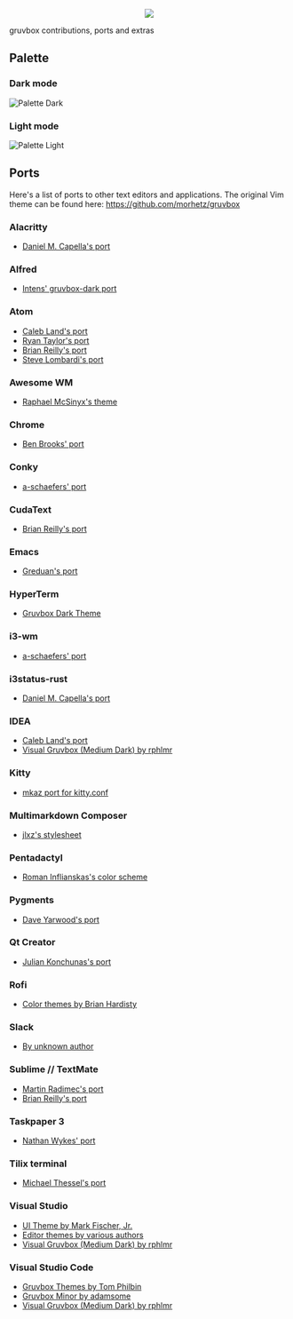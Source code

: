 <p align="center"><img src="http://svgur.com/i/3Dp.svg"></p>

gruvbox contributions, ports and extras

Palette
-------

### Dark mode

![Palette Dark](http://i.imgur.com/wa666xg.png)

### Light mode

![Palette Light](http://i.imgur.com/49qKyYW.png)

## Ports

Here's a list of ports to other text editors and applications. The original Vim theme can be found here: https://github.com/morhetz/gruvbox

### Alacritty

- [Daniel M. Capella's port](https://github.com/jwilm/alacritty/wiki/Color-schemes#gruvbox)

### Alfred

- [Intens' gruvbox-dark port](https://www.alfredapp.com/extras/theme/FtXTsjweeU/)

### Atom

- [Caleb Land's port](https://github.com/caleb/gruvbox-syntax-atom)
- [Ryan Taylor's port](https://github.com/ryanmt/atom-gruvbox-dark)
- [Brian Reilly's port](https://github.com/Briles/gruvbox-atom)
- [Steve Lombardi's port](https://github.com/smlombardi/gruvbox-syntax)

### Awesome WM

- [Raphael McSinyx's theme](https://github.com/McSinyx/debdotfiles/tree/master/awesome/.config/awesome/themes/gruvbox)

### Chrome

- [Ben Brooks' port](https://github.com/bbrks/chrome-gruvbox)

### Conky

- [a-schaefers' port](https://github.com/a-schaefers/i3-wm-gruvbox-theme/tree/master/conky)

### CudaText

- [Brian Reilly's port](https://github.com/Briles/gruvbox-cudatext)

### Emacs

- [Greduan's port](https://github.com/Greduan/emacs-theme-gruvbox)

### HyperTerm

- [Gruvbox Dark Theme](https://github.com/mcchrish/hyperterm-gruvbox-dark)

### i3-wm

- [a-schaefers' port](https://github.com/a-schaefers/i3-wm-gruvbox-theme)

### i3status-rust

- [Daniel M. Capella's port](https://github.com/greshake/i3status-rust/blob/master/src/themes.rs)

### IDEA
- [Caleb Land's port](https://github.com/caleb/gruvbox-idea)
- [Visual Gruvbox (Medium Dark) by rphlmr](https://github.com/rphlmr/visual-gruvbox-medium-dark)

### Kitty
- [mkaz port for kitty.conf](https://gist.github.com/mkaz/5bc00e05488d3d87d20305aa830e9bc7)

### Multimarkdown Composer

- [jlxz's stylesheet](https://github.com/jlxz/mmdc_gruvbox_style)

### Pentadactyl

- [Roman Inflianskas's color scheme](https://github.com/rominf/pentadactyl-gruvbox)

### Pygments

- [Dave Yarwood's port](https://github.com/daveyarwood/gruvbox-pygments)

### Qt Creator

- [Julian Konchunas's port](https://github.com/konchunas/gruvbox-qtcreator)

### Rofi

- [Color themes by Brian Hardisty](https://github.com/bardisty/gruvbox-rofi)

### Slack

- [By unknown author](http://sweetthemesaremadeofthe.se/post/114732568417/gruvbox-inspired)

### Sublime // TextMate

- [Martin Radimec's port](https://github.com/peaceant/gruvbox)
- [Brian Reilly's port](https://github.com/Briles/gruvbox)

### Taskpaper 3

- [Nathan Wykes' port](https://github.com/nwykes/gruvbox-taskpaper-theme)

### Tilix terminal

- [Michael Thessel's port](https://github.com/MichaelThessel/tilix-gruvbox)

### Visual Studio

- [UI Theme by Mark Fischer, Jr.](https://github.com/flyingfisch/VSGruvbox)
- [Editor themes by various authors](http://studiostyl.es/schemes/search?q=gruvbox)
- [Visual Gruvbox (Medium Dark) by rphlmr](https://github.com/rphlmr/visual-gruvbox-medium-dark)

### Visual Studio Code

- [Gruvbox Themes by Tom Philbin](https://marketplace.visualstudio.com/items?itemName=tomphilbin.gruvbox-themes)
- [Gruvbox Minor by adamsome](https://marketplace.visualstudio.com/items?itemName=adamsome.vscode-theme-gruvbox-minor)
- [Visual Gruvbox (Medium Dark) by rphlmr](https://marketplace.visualstudio.com/items?itemName=rphlmr.visual-gruvbox-medium-dark)
